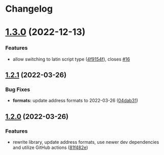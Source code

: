 # Changelog

# [1.3.0](https://github.com/DASPRiD/localized-address-format/compare/v1.2.1...v1.3.0) (2022-12-13)


### Features

* allow switching to latin script type ([4f9154f](https://github.com/DASPRiD/localized-address-format/commit/4f9154f165c736270e88cac2567122ee213a1a96)), closes [#16](https://github.com/DASPRiD/localized-address-format/issues/16)

## [1.2.1](https://github.com/DASPRiD/localized-address-format/compare/v1.2.0...v1.2.1) (2022-03-26)


### Bug Fixes

* **formats:** update address formats to 2022-03-26 ([04dab31](https://github.com/DASPRiD/localized-address-format/commit/04dab313da12b964e34776a6c9d015564785eefd))

## [1.2.0](https://github.com/DASPRiD/localized-address-format/compare/v1.1.0...v1.2.0) (2022-03-26)


### Features

* rewrite library, update address formats, use newer dev dependencies and utilize GitHub actions ([81f482e](https://github.com/DASPRiD/localized-address-format/commit/81f482e0504049a4de9459f05946ad9add5c57e9))
